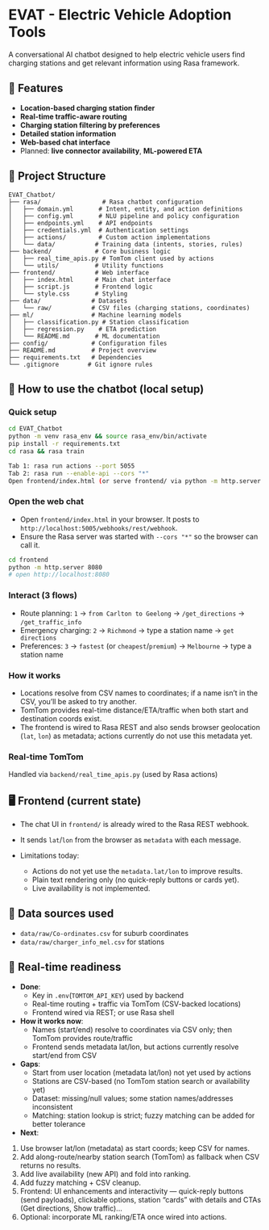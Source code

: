 # EVAT - Electric Vehicle Adoption Tools

A conversational AI chatbot designed to help electric vehicle users find charging stations and get relevant information using Rasa framework.

## 🚀 Features

- **Location-based charging station finder**
- **Real-time traffic-aware routing**
- **Charging station filtering by preferences**
- **Detailed station information**
- **Web-based chat interface**
- Planned: **live connector availability**, **ML-powered ETA**

## 📁 Project Structure

```
EVAT_Chatbot/
├── rasa/                 # Rasa chatbot configuration
│   ├── domain.yml       # Intent, entity, and action definitions
│   ├── config.yml       # NLU pipeline and policy configuration
│   ├── endpoints.yml    # API endpoints
│   ├── credentials.yml  # Authentication settings
│   ├── actions/         # Custom action implementations
│   └── data/           # Training data (intents, stories, rules)
├── backend/            # Core business logic
│   ├── real_time_apis.py # TomTom client used by actions
│   └── utils/          # Utility functions
├── frontend/           # Web interface
│   ├── index.html      # Main chat interface
│   ├── script.js       # Frontend logic
│   └── style.css       # Styling
├── data/              # Datasets
│   └── raw/           # CSV files (charging stations, coordinates)
├── ml/                # Machine learning models
│   ├── classification.py # Station classification
│   ├── regression.py    # ETA prediction
│   └── README.md       # ML documentation
├── config/            # Configuration files
├── README.md          # Project overview
├── requirements.txt   # Dependencies
└── .gitignore        # Git ignore rules
```

## 🧩 How to use the chatbot (local setup)

### Quick setup
```bash
cd EVAT_Chatbot
python -m venv rasa_env && source rasa_env/bin/activate
pip install -r requirements.txt
cd rasa && rasa train

Tab 1: rasa run actions --port 5055
Tab 2: rasa run --enable-api --cors "*"
Open frontend/index.html (or serve frontend/ via python -m http.server 8080)
```

### Open the web chat
- Open `frontend/index.html` in your browser. It posts to `http://localhost:5005/webhooks/rest/webhook`.
- Ensure the Rasa server was started with `--cors "*"` so the browser can call it.


```bash
cd frontend
python -m http.server 8080
# open http://localhost:8080
```

### Interact (3 flows)
- Route planning: `1` → `from Carlton to Geelong` → `/get_directions` → `/get_traffic_info`
- Emergency charging: `2` → `Richmond` → type a station name → `get directions`
- Preferences: `3` → `fastest` (or `cheapest`/`premium`) → `Melbourne` → type a station name

### How it works
- Locations resolve from CSV names to coordinates; if a name isn’t in the CSV, you’ll be asked to try another.
- TomTom provides real-time distance/ETA/traffic when both start and destination coords exist.
- The frontend is wired to Rasa REST and also sends browser geolocation (`lat`, `lon`) as metadata; actions currently do not use this metadata yet.

### Real-time TomTom
Handled via `backend/real_time_apis.py` (used by Rasa actions)


## 🖥️ Frontend (current state)
- The chat UI in `frontend/` is already wired to the Rasa REST webhook.
- It sends `lat`/`lon` from the browser as `metadata` with each message.

- Limitations today:
  - Actions do not yet use the `metadata.lat/lon` to improve results.
  - Plain text rendering only (no quick-reply buttons or cards yet).
  - Live availability is not implemented.

## 📍 Data sources used
- `data/raw/Co-ordinates.csv` for suburb coordinates
- `data/raw/charger_info_mel.csv` for stations

## 🔄 Real-time readiness
- **Done**:
  - Key in `.env`(`TOMTOM_API_KEY`) used by backend
  - Real-time routing + traffic via TomTom (CSV-backed locations)
  - Frontend wired via REST; or use Rasa shell
- **How it works now**:
  - Names (start/end) resolve to coordinates via CSV only; then TomTom provides route/traffic
  - Frontend sends metadata lat/lon, but actions currently resolve start/end from CSV
- **Gaps**:
  - Start from user location (metadata lat/lon) not yet used by actions
  - Stations are CSV-based (no TomTom station search or availability yet)
  - Dataset: missing/null values; some station names/addresses inconsistent
  - Matching: station lookup is strict; fuzzy matching can be added for better tolerance
- **Next**:
1) Use browser lat/lon (metadata) as start coords; keep CSV for names.
2) Add along-route/nearby station search (TomTom) as fallback when CSV returns no results.
3) Add live availability (new API) and fold into ranking.
4) Add fuzzy matching + CSV cleanup.
5) Frontend: UI enhancements and interactivity — quick-reply buttons (send payloads), clickable options, station “cards” with details and CTAs (Get directions, Show traffic)...
6) Optional: incorporate ML ranking/ETA once wired into actions.

